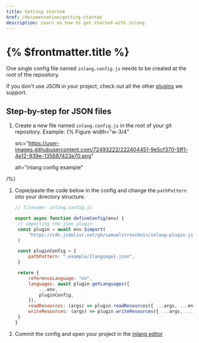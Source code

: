 ```yaml
---
title: Getting started
href: /documentation/getting-started
description: Learn on how to get started with inlang.
---
```


# {% $frontmatter.title %}

One single config file named `inlang.config.js` needs to be created at the root of the repository.

If you don't use JSON in your project, check out all the other [plugins](https://github.com/inlang/ecosystem) we support.

## Step-by-step for JSON files

1. Create a new file named `inlang.config.js` in the root of your git repository.
   Example:
   {% Figure
   width="w-3/4"

   src="https://user-images.githubusercontent.com/72493222/222404451-9e5cf370-5ff1-4e12-939e-135687423e70.png"

   alt="inlang config example"

/%}

1. Copie/paste the code below in the config and change the `pathPattern` into your directory structure.

   ```js
   // filename: inlang.config.js

   export async function defineConfig(env) {
   	// importing the json plugin
   	const plugin = await env.$import(
   		"https://cdn.jsdelivr.net/gh/samuelstroschein/inlang-plugin-json@1/dist/index.js",
   	)

   	const pluginConfig = {
   		pathPattern: ".example/{language}.json",
   	}

   	return {
   		referenceLanguage: "en",
   		languages: await plugin.getLanguages({
   			...env,
   			pluginConfig,
   		}),
   		readResources: (args) => plugin.readResources({ ...args, ...env, pluginConfig }),
   		writeResources: (args) => plugin.writeResources({ ...args, ...env, pluginConfig }),
   	}
   }
   ```

2. Commit the config and open your project in the [inlang editor](https://inlang.com/editor)
